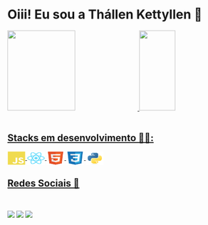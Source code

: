 <!--
**thallenk/thallenk** is a ✨ _special_ ✨ repository because its `README.md` (this file) appears on your GitHub profile.

Here are some ideas to get you started:

- 🔭 I’m currently working on ...
- 🌱 I’m currently learning ...
- 👯 I’m looking to collaborate on ...
- 🤔 I’m looking for help with ...
- 💬 Ask me about ...
- 📫 How to reach me: ...
- 😄 Pronouns: ...
- ⚡ Fun fact: ...
-->

# Oiii! Eu sou a Thállen Kettyllen 👋️
 <div>
  <a href="https://github.com/thallenk">
  <img height="180em" class ="img1" style="padding-right:15px" width="55%" src="https://github-readme-stats.vercel.app/api?username=thallenk&show_icons=true&theme=dracula&include_all_commits=true&count_private=true"/>
  <img height="180em" width="40%" src="https://github-readme-stats.vercel.app/api/top-langs/?username=thallenk&layout=compact&langs_count=16&theme=dracula"/>
</div>

<div style="display: inline_block"><br>
  <h2>Stacks em desenvolvimento 👩‍💻️:</h2>
  <img align="center" alt="Thallen-Js" height="30" width="40" src="https://raw.githubusercontent.com/devicons/devicon/master/icons/javascript/javascript-plain.svg">
  <img align="center" alt="Thallen-React" height="30" width="40" src="https://raw.githubusercontent.com/devicons/devicon/master/icons/react/react-original.svg">
  <img align="center" alt="Thallen-HTML" height="30" width="40" src="https://raw.githubusercontent.com/devicons/devicon/master/icons/html5/html5-original.svg">
  <img align="center" alt="Thallen-CSS" height="30" width="40" src="https://raw.githubusercontent.com/devicons/devicon/master/icons/css3/css3-original.svg">
  <img align="center" alt="Thallen-Python" height="30" width="40" src="https://raw.githubusercontent.com/devicons/devicon/master/icons/python/python-original.svg">

</div>
  
<div> 
<h2>Redes Sociais 💬️</h2><br>

  <a href="https://instagram.com/thallenk" target="_blank"><img src="https://img.shields.io/badge/-Instagram-%23E4405F?style=for-the-badge&logo=instagram&logoColor=white" target="_blank"></a>
  <a href = "thallen_k@hotmail.com"><img src="https://img.shields.io/badge/-Gmail-%23333?style=for-the-badge&logo=gmail&logoColor=white" target="_blank"></a>
  <a href="https://www.linkedin.com/in/thallenk" target="_blank"><img src="https://img.shields.io/badge/-LinkedIn-%230077B5?style=for-the-badge&logo=linkedin&logoColor=white" target="_blank"></a> 
 
<!--![Snake animation](https://github.com/rafaballerini/rafaballerini/blob/output/github-contribution-grid-snake.svg)-->
 
</div>
